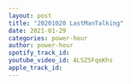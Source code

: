 ```yaml
---
layout: post
title: "20201020 LastManTalking"
date: 2021-01-29
categories: power-hour
author: power-hour
spotify_track_id: 
youtube_video_id: ALSZ5FqoKhs
apple_track_id: 
---
```

